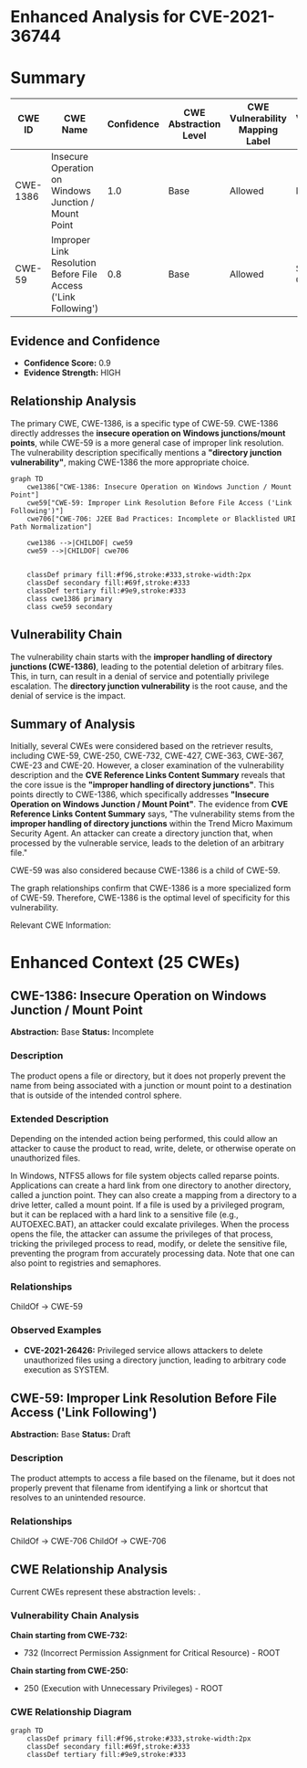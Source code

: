 # Enhanced Analysis for CVE-2021-36744

# Summary
| CWE ID | CWE Name | Confidence | CWE Abstraction Level | CWE Vulnerability Mapping Label | CWE-Vulnerability Mapping Notes |
|---|---|---|---|---|---|
| CWE-1386 | Insecure Operation on Windows Junction / Mount Point | 1.0 | Base | Allowed | Primary CWE |
| CWE-59 | Improper Link Resolution Before File Access ('Link Following') | 0.8 | Base | Allowed | Secondary Candidate |

## Evidence and Confidence

*   **Confidence Score:** 0.9
*   **Evidence Strength:** HIGH

## Relationship Analysis
The primary CWE, CWE-1386, is a specific type of CWE-59. CWE-1386 directly addresses the **insecure operation on Windows junctions/mount points**, while CWE-59 is a more general case of improper link resolution. The vulnerability description specifically mentions a **"directory junction vulnerability"**, making CWE-1386 the more appropriate choice.
```mermaid
graph TD
    cwe1386["CWE-1386: Insecure Operation on Windows Junction / Mount Point"]
    cwe59["CWE-59: Improper Link Resolution Before File Access ('Link Following')"]
    cwe706["CWE-706: J2EE Bad Practices: Incomplete or Blacklisted URI Path Normalization"]
    
    cwe1386 -->|CHILDOF| cwe59
    cwe59 -->|CHILDOF| cwe706
    

    classDef primary fill:#f96,stroke:#333,stroke-width:2px
    classDef secondary fill:#69f,stroke:#333
    classDef tertiary fill:#9e9,stroke:#333
    class cwe1386 primary
    class cwe59 secondary
```

## Vulnerability Chain
The vulnerability chain starts with the **improper handling of directory junctions (CWE-1386)**, leading to the potential deletion of arbitrary files. This, in turn, can result in a denial of service and potentially privilege escalation. The **directory junction vulnerability** is the root cause, and the denial of service is the impact.

## Summary of Analysis
Initially, several CWEs were considered based on the retriever results, including CWE-59, CWE-250, CWE-732, CWE-427, CWE-363, CWE-367, CWE-23 and CWE-20. However, a closer examination of the vulnerability description and the **CVE Reference Links Content Summary** reveals that the core issue is the **"improper handling of directory junctions"**. This points directly to CWE-1386, which specifically addresses **"Insecure Operation on Windows Junction / Mount Point"**. The evidence from **CVE Reference Links Content Summary** says, "The vulnerability stems from the **improper handling of directory junctions** within the Trend Micro Maximum Security Agent. An attacker can create a directory junction that, when processed by the vulnerable service, leads to the deletion of an arbitrary file."

CWE-59 was also considered because CWE-1386 is a child of CWE-59.

The graph relationships confirm that CWE-1386 is a more specialized form of CWE-59. Therefore, CWE-1386 is the optimal level of specificity for this vulnerability.

Relevant CWE Information:

# Enhanced Context (25 CWEs)

## CWE-1386: Insecure Operation on Windows Junction / Mount Point
**Abstraction:** Base
**Status:** Incomplete

### Description
The product opens a file or directory, but it does not properly prevent the name from being associated with a junction or mount point to a destination that is outside of the intended control sphere.

### Extended Description


Depending on the intended action being performed, this could allow an attacker to cause the product to read, write, delete, or otherwise operate on unauthorized files.


In Windows, NTFS5 allows for file system objects called reparse points. Applications can create a hard link from one directory to another directory, called a junction point. They can also create a mapping from a directory to a drive letter, called a mount point. If a file is used by a privileged program, but it can be replaced with a hard link to a sensitive file (e.g., AUTOEXEC.BAT), an attacker could excalate privileges. When the process opens the file, the attacker can assume the privileges of that process, tricking the privileged process to read, modify, or delete the sensitive file, preventing the program from accurately processing data. Note that one can also point to registries and semaphores.
### Relationships
ChildOf -> CWE-59

### Observed Examples
- **CVE-2021-26426:** Privileged service allows attackers to delete unauthorized files using a directory junction, leading to arbitrary code execution as SYSTEM.

## CWE-59: Improper Link Resolution Before File Access ('Link Following')
**Abstraction:** Base
**Status:** Draft

### Description
The product attempts to access a file based on the filename, but it does not properly prevent that filename from identifying a link or shortcut that resolves to an unintended resource.
### Relationships
ChildOf -> CWE-706
ChildOf -> CWE-706


## CWE Relationship Analysis

Current CWEs represent these abstraction levels: .


### Vulnerability Chain Analysis

**Chain starting from CWE-732:**
- 732 (Incorrect Permission Assignment for Critical Resource) - ROOT


**Chain starting from CWE-250:**
- 250 (Execution with Unnecessary Privileges) - ROOT



### CWE Relationship Diagram

```mermaid
graph TD
    classDef primary fill:#f96,stroke:#333,stroke-width:2px
    classDef secondary fill:#69f,stroke:#333
    classDef tertiary fill:#9e9,stroke:#333
```